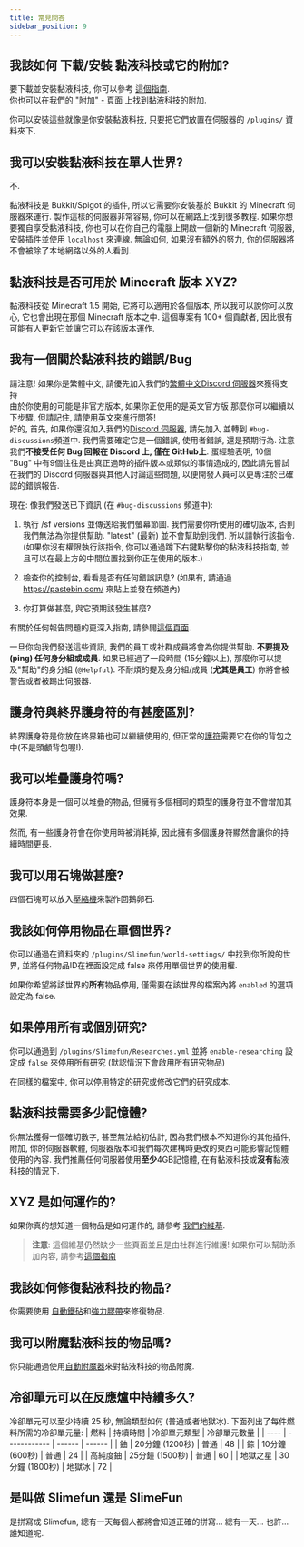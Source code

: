 ```yaml
---
title: 常見問答
sidebar_position: 9
---
```


## 我該如何 下載/安裝 黏液科技或它的附加?

要下載並安裝黏液科技, 你可以參考 [這個指南](Installing-Slimefun).  
你也可以在我們的 ["附加" - 頁面](Addons) 上找到黏液科技的附加.

你可以安裝這些就像是你安裝黏液科技, 只要把它們放置在伺服器的 `/plugins/` 資料夾下.

## 我可以安裝黏液科技在單人世界?

不.

黏液科技是 Bukkit/Spigot 的插件, 所以它需要你安裝基於 Bukkit 的 Minecraft 伺服器來運行. 製作這樣的伺服器非常容易, 你可以在網路上找到很多教程. 如果你想要獨自享受黏液科技, 你也可以在你自己的電腦上開啟一個新的 Minecraft 伺服器, 安裝插件並使用 `localhost` 來連線. 無論如何, 如果沒有額外的努力, 你的伺服器將不會被除了本地網路以外的人看到.

## 黏液科技是否可用於 Minecraft 版本 XYZ?

黏液科技從 Minecraft 1.5 開始, 它將可以適用於各個版本, 所以我可以說你可以放心, 它也會出現在那個 Minecraft 版本之中. 這個專案有 100+ 個貢獻者, 因此很有可能有人更新它並讓它可以在該版本運作.

## 我有一個關於黏液科技的錯誤/Bug

請注意! 如果你是繁體中文, 請優先加入我們的[繁體中文Discord 伺服器](https://discord.gg/GF4CwjFXT9)來獲得支持 <br /> 由於你使用的可能是非官方版本, 如果你正使用的是英文官方版 那麼你可以繼續以下步驟, 但請記住, 請使用英文來進行問答! <br /> 好的, 首先, 如果你還沒加入我們的[Discord 伺服器](https://discord.gg/fsD4Bkh), 請先加入 並轉到 `#bug-discussions`頻道中. 我們需要確定它是一個錯誤, 使用者錯誤, 還是預期行為. 注意我們**不接受任何 Bug 回報在 Discord 上, 僅在 GitHub上**. 蛋經驗表明, 10個 "Bug" 中有9個往往是由真正過時的插件版本或類似的事情造成的, 因此請先嘗試在我們的 Discord 伺服器與其他人討論這些問題, 以便開發人員可以更專注於已確認的錯誤報告.

現在: 像我們發送已下資訊 (在 `#bug-discussions` 頻道中):

1. 執行 /sf versions 並傳送給我們螢幕節圖. 我們需要你所使用的確切版本, 否則我們無法為你提供幫助. "latest" (最新) 並不會幫助到我們. 所以請執行該指令. (如果你沒有權限執行該指令, 你可以通過蹲下右鍵點擊你的黏液科技指南, 並且可以在最上方的中間位置找到你正在使用的版本.)

2. 檢查你的控制台, 看看是否有任何錯誤訊息? (如果有, 請通過 https://pastebin.com/ 來貼上並發在頻道內)

3. 你打算做甚麼, 與它預期該發生甚麼?

有關於任何報告問題的更深入指南, 請參閱[這個頁面](How-to-report-bugs).

一旦你向我們發送這些資訊, 我們的員工或社群成員將會為你提供幫助. **不要提及 (ping) 任何身分組或成員**. 如果已經過了一段時間 (15分鐘以上), 那麼你可以提及"幫助"的身分組 (`@Helpful`). 不耐煩的提及身分組/成員 (**尤其是員工**) 你將會被警告或者被踢出伺服器.

## 護身符與終界護身符的有甚麼區別?

終界護身符是你放在終界箱也可以繼續使用的, 但正常的[護符](Talismans)需要它在你的背包之中(不是頭顱背包喔!).

## 我可以堆疊護身符嗎?

護身符本身是一個可以堆疊的物品, 但擁有多個相同的類型的護身符並不會增加其效果.

然而, 有一些護身符會在你使用時被消耗掉, 因此擁有多個護身符顯然會讓你的持續時間更長.

## 我可以用石塊做甚麼?

四個石塊可以放入[壓縮機](Compressor)來製作回鵝卵石.

## 我該如何停用物品在單個世界?

你可以通過在資料夾的 `/plugins/Slimefun/world-settings/` 中找到你所說的世界, 並將任何物品ID在裡面設定成 false 來停用單個世界的使用權.

如果你希望將該世界的**所有**物品停用, 僅需要在該世界的檔案內將 `enabled` 的選項設定為 false.

## 如果停用所有或個別研究?

你可以通過到 `/plugins/Slimefun/Researches.yml` 並將 `enable-researching` 設定成 `false` 來停用所有研究 (默認情況下會啟用所有研究物品)

在同樣的檔案中, 你可以停用特定的研究或修改它們的研究成本.

## 黏液科技需要多少記憶體?

你無法獲得一個確切數字, 甚至無法給初估計, 因為我們根本不知道你的其他插件, 附加, 你的伺服器軟體, 伺服器版本和我們每次建構時更改的東西可能影響記憶體使用的內容. 我們推薦任何伺服器使用**至少**4GB記憶體, 在有黏液科技或**沒有**黏液科技的情況下.

## XYZ 是如何運作的?

如果你真的想知道一個物品是如何運作的, 請參考 [我們的維基](https://github.com/Slimefun/Slimefun4/wiki).
> **注意**: 這個維基仍然缺少一些頁面並且是由社群進行維護! 如果你可以幫助添加內容, 請參考[這個指南](Expanding-the-Wiki)

## 我該如何修復黏液科技的物品?

你需要使用 [自動鐵砧](Auto-Anvil)和[強力膠帶](Miscellaneous-Items)來修復物品.

## 我可以附魔黏液科技的物品嗎?

你只能通過使用[自動附魔器](Auto-Enchanter)來對黏液科技的物品附魔.

## 冷卻單元可以在反應爐中持續多久?

冷卻單元可以至少持續 25 秒, 無論類型如何 (普通或者地獄冰). 下面列出了每件燃料所需的冷卻單元量:
| 燃料   | 持續時間         | 冷卻單元類型 | 冷卻單元數量 |
| ---- | ------------ | ------ | ------ |
| 鈾    | 20分鐘 (1200秒) | 普通     | 48     |
| 錼    | 10分鐘 (600秒)  | 普通     | 24     |
| 高純度鈾 | 25分鐘 (1500秒) | 普通     | 60     |
| 地獄之星 | 30分鐘 (1800秒) | 地獄冰    | 72     |

## 是叫做 Slimefun 還是 SlimeFun

是拼寫成 Slimefun, 總有一天每個人都將會知道正確的拼寫... 總有一天... 也許... 誰知道呢.
